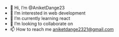 - 👋 Hi, I’m @AniketDange23
- 👀 I’m interested in web development 
- 🌱 I’m currently learning react
- 💞️ I’m looking to collaborate on 
- 📫 How to reach me  aniketdange2321@gmail.com

<!---
AniketDange23/AniketDange23 is a ✨ special ✨ repository because its `README.md` (this file) appears on your GitHub profile.
You can click the Preview link to take a look at your changes.
--->
